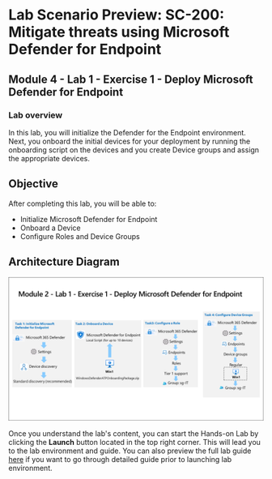 # Lab Scenario Preview: SC-200: Mitigate threats using Microsoft Defender for Endpoint

## Module 4 - Lab 1 - Exercise 1 - Deploy Microsoft Defender for Endpoint

### Lab overview

In this lab, you will initialize the Defender for the Endpoint environment. Next, you onboard the initial devices for your deployment by running the onboarding script on the devices and you create Device groups and assign the appropriate devices.

## Objective
  
After completing this lab, you will be able to:

- Initialize Microsoft Defender for Endpoint
- Onboard a Device
- Configure Roles and Device Groups

## Architecture Diagram

   ![](media/SC200-Lab_Diagrams_Mod2_L1_Ex1.png)

Once you understand the lab's content, you can start the Hands-on Lab by clicking the **Launch** button located in the top right corner. This will lead you to the lab environment and guide. You can also preview the full lab guide [here](https://experience.cloudlabs.ai/#/labguidepreview/c82136f1-15cb-40a7-b835-361279af9837) if you want to go through detailed guide prior to launching lab environment.


